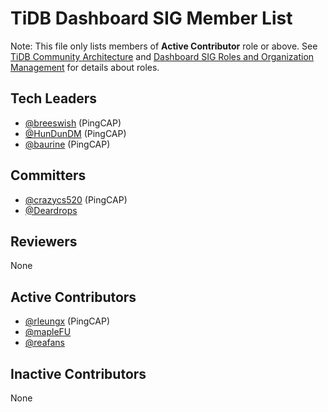 # TiDB Dashboard SIG Member List

Note: This file only lists members of **Active Contributor** role or above. See [TiDB Community Architecture](https://github.com/pingcap/community/blob/master/architecture/README.md) and [Dashboard SIG Roles and Organization Management](./roles-and-organization-management.md) for details about roles.

## Tech Leaders

- [@breeswish](https://github.com/breeswish) (PingCAP)
- [@HunDunDM](https://github.com/HunDunDM) (PingCAP)
- [@baurine](https://github.com/baurine) (PingCAP)

## Committers

- [@crazycs520](https://github.com/crazycs520) (PingCAP)
- [@Deardrops](https://github.com/Deardrops)

## Reviewers

None

## Active Contributors

- [@rleungx](https://github.com/rleungx) (PingCAP)
- [@mapleFU](https://github.com/mapleFU)
- [@reafans](https://github.com/reafans)

## Inactive Contributors

None
